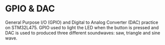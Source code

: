 # GPIO & DAC

General Purpose I/O (GPIO) and Digital to Analog Converter (DAC) practice on STM32L475. GPIO used to light the LED when the button is pressed and DAC is used to produced three different soundwaves: saw, triangle and sine wave.
